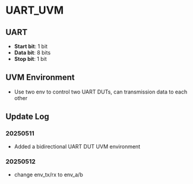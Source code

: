 # UART_UVM

## UART
- **Start bit**: 1 bit
- **Data bit**: 8 bits
- **Stop bit**: 1 bit

## UVM Environment
- Use two env to control two UART DUTs, can transmission data to each other

## Update Log
### 20250511 
- Added a bidirectional UART DUT UVM environment
### 20250512
- change env_tx/rx to env_a/b